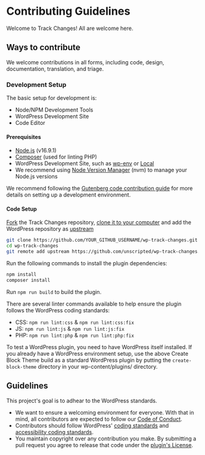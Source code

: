 # Contributing Guidelines

Welcome to Track Changes! All are welcome here.

## Ways to contribute

We welcome contributions in all forms, including code, design, documentation, translation, and triage.

### Development Setup

The basic setup for development is:

- Node/NPM Development Tools
- WordPress Development Site
- Code Editor

#### Prerequisites

- [Node.js](https://nodejs.org/en/) (v16.9.1)
- [Composer](https://getcomposer.org/) (used for linting PHP)
- WordPress Development Site, such as [wp-env](https://github.com/WordPress/gutenberg/blob/trunk/packages/env/README.md) or [Local](https://localwp.com/)
- We recommend using [Node Version Manager](https://github.com/nvm-sh/nvm) (nvm) to manage your Node.js versions

We recommend following the [Gutenberg code contribution guide](https://github.com/WordPress/gutenberg/blob/trunk/docs/contributors/code/getting-started-with-code-contribution.md) for more details on setting up a development environment.

#### Code Setup

[Fork](https://docs.github.com/en/get-started/quickstart/fork-a-repo) the Track Changes repository, [clone it to your computer](https://docs.github.com/en/repositories/creating-and-managing-repositories/cloning-a-repository) and add the WordPress repository as [upstream](https://docs.github.com/en/pull-requests/collaborating-with-pull-requests/working-with-forks/configuring-a-remote-repository-for-a-fork)

```bash
git clone https://github.com/YOUR_GITHUB_USERNAME/wp-track-changes.git
cd wp-track-changes
git remote add upstream https://github.com/unscripted/wp-track-changes.git
```

Run the following commands to install the plugin dependencies:

```bash
npm install
composer install
```

Run `npm run build` to build the plugin.

There are several linter commands available to help ensure the plugin follows the WordPress coding standards:

- CSS: `npm run lint:css` & `npm run lint:css:fix`
- JS: `npm run lint:js` & `npm run lint:js:fix`
- PHP: `npm run lint:php` & `npm run lint:php:fix`

To test a WordPress plugin, you need to have WordPress itself installed. If you already have a WordPress environment setup, use the above Create Block Theme build as a standard WordPress plugin by putting the `create-block-theme` directory in your wp-content/plugins/ directory.

## Guidelines

This project's goal is to adhear to the WordPress standards.

- We want to ensure a welcoming environment for everyone. With that in mind, all contributors are expected to follow our [Code of Conduct](https://make.wordpress.org/handbook/community-code-of-conduct/).
- Contributors should follow WordPress' [coding standards](https://developer.wordpress.org/coding-standards/wordpress-coding-standards/) and [accessibility coding standards](https://developer.wordpress.org/coding-standards/wordpress-coding-standards/accessibility/).
- You maintain copyright over any contribution you make. By submitting a pull request you agree to release that code under the [plugin's License](/LICENSE.md).
